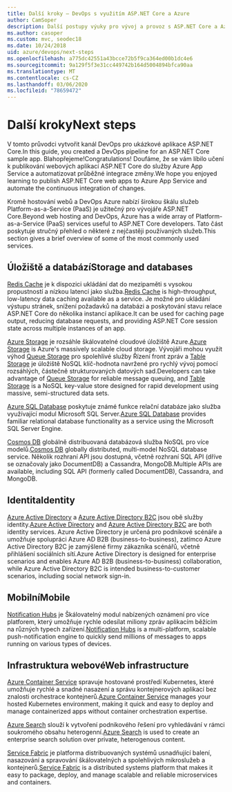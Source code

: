 ```yaml
---
title: Další kroky – DevOps s využitím ASP.NET Core a Azure
author: CamSoper
description: Další postupy výuky pro vývoj a provoz s ASP.NET Core a Azure.
ms.author: casoper
ms.custom: mvc, seodec18
ms.date: 10/24/2018
uid: azure/devops/next-steps
ms.openlocfilehash: a775dc42551a43bcce72b5f9ca364ed00b1dc4e6
ms.sourcegitcommit: 9a129f5f3e31cc449742b164d5004894bfca90aa
ms.translationtype: MT
ms.contentlocale: cs-CZ
ms.lasthandoff: 03/06/2020
ms.locfileid: "78659472"
---
```

# <a name="next-steps"></a><span data-ttu-id="39d51-103">Další kroky</span><span class="sxs-lookup"><span data-stu-id="39d51-103">Next steps</span></span>

<span data-ttu-id="39d51-104">V tomto průvodci vytvořit kanál DevOps pro ukázkové aplikace ASP.NET Core.</span><span class="sxs-lookup"><span data-stu-id="39d51-104">In this guide, you created a DevOps pipeline for an ASP.NET Core sample app.</span></span> <span data-ttu-id="39d51-105">Blahopřejeme!</span><span class="sxs-lookup"><span data-stu-id="39d51-105">Congratulations!</span></span> <span data-ttu-id="39d51-106">Doufáme, že se vám líbilo učení k publikování webových aplikací ASP.NET Core do služby Azure App Service a automatizovat průběžné integrace změny.</span><span class="sxs-lookup"><span data-stu-id="39d51-106">We hope you enjoyed learning to publish ASP.NET Core web apps to Azure App Service and automate the continuous integration of changes.</span></span>

<span data-ttu-id="39d51-107">Kromě hostování webů a DevOps Azure nabízí širokou škálu služeb Platform-as-a-Service (PaaS) je užitečný pro vývojáře ASP.NET Core.</span><span class="sxs-lookup"><span data-stu-id="39d51-107">Beyond web hosting and DevOps, Azure has a wide array of Platform-as-a-Service (PaaS) services useful to ASP.NET Core developers.</span></span> <span data-ttu-id="39d51-108">Tato část poskytuje stručný přehled o některé z nejčastěji používaných služeb.</span><span class="sxs-lookup"><span data-stu-id="39d51-108">This section gives a brief overview of some of the most commonly used services.</span></span>

## <a name="storage-and-databases"></a><span data-ttu-id="39d51-109">Úložiště a databází</span><span class="sxs-lookup"><span data-stu-id="39d51-109">Storage and databases</span></span>

<span data-ttu-id="39d51-110">[Redis Cache](/azure/redis-cache/) je k dispozici ukládání dat do mezipaměti s vysokou propustností a nízkou latencí jako služba.</span><span class="sxs-lookup"><span data-stu-id="39d51-110">[Redis Cache](/azure/redis-cache/) is high-throughput, low-latency data caching available as a service.</span></span> <span data-ttu-id="39d51-111">Je možné pro ukládání výstupu stránek, snížení požadavků na databázi a poskytování stavu relace ASP.NET Core do několika instancí aplikace.</span><span class="sxs-lookup"><span data-stu-id="39d51-111">It can be used for caching page output, reducing database requests, and providing ASP.NET Core session state across multiple instances of an app.</span></span>

<span data-ttu-id="39d51-112">[Azure Storage](/azure/storage/) je rozsáhle škálovatelné cloudové úložiště Azure.</span><span class="sxs-lookup"><span data-stu-id="39d51-112">[Azure Storage](/azure/storage/) is Azure's massively scalable cloud storage.</span></span> <span data-ttu-id="39d51-113">Vývojáři mohou využít výhod [Queue Storage](/azure/storage/queues/storage-queues-introduction) pro spolehlivé služby Řízení front zpráv a [Table Storage](/azure/storage/tables/table-storage-overview) je úložiště NoSQL klíč-hodnota navržené pro rychlý vývoj pomocí rozsáhlých, částečně strukturovaných datových sad.</span><span class="sxs-lookup"><span data-stu-id="39d51-113">Developers can take advantage of [Queue Storage](/azure/storage/queues/storage-queues-introduction) for reliable message queuing, and [Table Storage](/azure/storage/tables/table-storage-overview) is a NoSQL key-value store designed for rapid development using massive, semi-structured data sets.</span></span>

<span data-ttu-id="39d51-114">[Azure SQL Database](/azure/sql-database/) poskytuje známé funkce relační databáze jako služba využívající modul Microsoft SQL Server.</span><span class="sxs-lookup"><span data-stu-id="39d51-114">[Azure SQL Database](/azure/sql-database/) provides familiar relational database functionality as a service using the Microsoft SQL Server Engine.</span></span>

<span data-ttu-id="39d51-115">[Cosmos DB](/azure/cosmos-db/) globálně distribuovaná databázová služba NoSQL pro více modelů.</span><span class="sxs-lookup"><span data-stu-id="39d51-115">[Cosmos DB](/azure/cosmos-db/) globally distributed, multi-model NoSQL database service.</span></span> <span data-ttu-id="39d51-116">Několik rozhraní API jsou dostupná, včetně rozhraní SQL API (dříve se označovaly jako DocumentDB) a Cassandra, MongoDB.</span><span class="sxs-lookup"><span data-stu-id="39d51-116">Multiple APIs are available, including SQL API (formerly called DocumentDB), Cassandra, and MongoDB.</span></span>

## <a name="identity"></a><span data-ttu-id="39d51-117">Identita</span><span class="sxs-lookup"><span data-stu-id="39d51-117">Identity</span></span>

<span data-ttu-id="39d51-118">[Azure Active Directory](/azure/active-directory/) a [Azure Active Directory B2C](/azure/active-directory-b2c/) jsou obě služby identity.</span><span class="sxs-lookup"><span data-stu-id="39d51-118">[Azure Active Directory](/azure/active-directory/) and [Azure Active Directory B2C](/azure/active-directory-b2c/) are both identity services.</span></span> <span data-ttu-id="39d51-119">Azure Active Directory je určená pro podnikové scénáře a umožňuje spolupráci Azure AD B2B (business-to-business), zatímco Azure Active Directory B2C je zamýšlené firmy zákazníka scénářů, včetně přihlášení sociálních sítí.</span><span class="sxs-lookup"><span data-stu-id="39d51-119">Azure Active Directory is designed for enterprise scenarios and enables Azure AD B2B (business-to-business) collaboration, while Azure Active Directory B2C is intended business-to-customer scenarios, including social network sign-in.</span></span>

## <a name="mobile"></a><span data-ttu-id="39d51-120">Mobilní</span><span class="sxs-lookup"><span data-stu-id="39d51-120">Mobile</span></span>

<span data-ttu-id="39d51-121">[Notification Hubs](/azure/notification-hubs/) je Škálovatelný modul nabízených oznámení pro více platforem, který umožňuje rychle odesílat miliony zpráv aplikacím běžícím na různých typech zařízení.</span><span class="sxs-lookup"><span data-stu-id="39d51-121">[Notification Hubs](/azure/notification-hubs/) is a multi-platform, scalable push-notification engine to quickly send millions of messages to apps running on various types of devices.</span></span>

## <a name="web-infrastructure"></a><span data-ttu-id="39d51-122">Infrastruktura webové</span><span class="sxs-lookup"><span data-stu-id="39d51-122">Web infrastructure</span></span>

<span data-ttu-id="39d51-123">[Azure Container Service](/azure/aks/) spravuje hostované prostředí Kubernetes, které umožňuje rychlé a snadné nasazení a správu kontejnerových aplikací bez znalosti orchestrace kontejnerů.</span><span class="sxs-lookup"><span data-stu-id="39d51-123">[Azure Container Service](/azure/aks/) manages your hosted Kubernetes environment, making it quick and easy to deploy and manage containerized apps without container orchestration expertise.</span></span>

<span data-ttu-id="39d51-124">[Azure Search](/azure/search/) slouží k vytvoření podnikového řešení pro vyhledávání v rámci soukromého obsahu heterogenní.</span><span class="sxs-lookup"><span data-stu-id="39d51-124">[Azure Search](/azure/search/) is used to create an enterprise search solution over private, heterogenous content.</span></span>

<span data-ttu-id="39d51-125">[Service Fabric](/azure/service-fabric/) je platforma distribuovaných systémů usnadňující balení, nasazování a spravování škálovatelných a spolehlivých mikroslužeb a kontejnerů.</span><span class="sxs-lookup"><span data-stu-id="39d51-125">[Service Fabric](/azure/service-fabric/) is a distributed systems platform that makes it easy to package, deploy, and manage scalable and reliable microservices and containers.</span></span>
